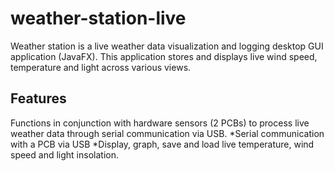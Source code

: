 # weather-station-live
Weather station is a live weather data visualization and logging desktop GUI application (JavaFX). This application stores and displays live wind speed, temperature and light across various views.

## Features
Functions in conjunction with hardware sensors (2 PCBs) to process live weather data through serial communication via USB.
*Serial communication with a PCB via USB
*Display, graph, save and load live temperature, wind speed and light insolation.
